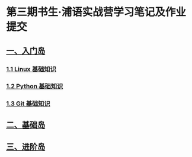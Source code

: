 # 第三期书生·浦语实战营学习笔记及作业提交

## [一、入门岛]()

### [1.1 Linux 基础知识]()

### [1.2 Python 基础知识]()

### [1.3 Git 基础知识]()


## [二、基础岛]()

## [三、进阶岛]()



